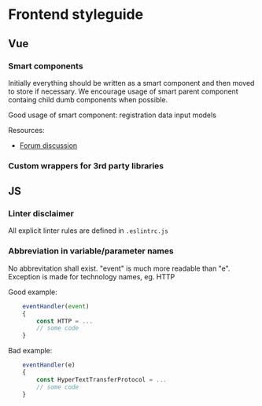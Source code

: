 # Frontend styleguide

## Vue

### Smart components

Initially everything should be written as a smart component and then moved to store if necessary. We encourage usage of smart parent component containg child dumb components when possible.

Good usage of smart component: registration data input models

Resources:
- [Forum discussion](https://forum.vuejs.org/t/vuex-distinction-between-data-store-and-ui-state-store/6748/4)

### Custom wrappers for 3rd party libraries

## JS

### Linter disclaimer

All explicit linter rules are defined in ```.eslintrc.js```
<!-- explanation is in comments -->
<!-- contact us if you think they're dumb -->

### Abbreviation in variable/parameter names

No abbrevitation shall exist. "event" is much more readable than "e".
Exception is made for technology names, eg. HTTP

Good example:

```js
    eventHandler(event)
    {
        const HTTP = ...
        // some code
    }
```

Bad example:

```js
    eventHandler(e)
    {
        const HyperTextTransferProtocol = ...
        // some code
    }
```
